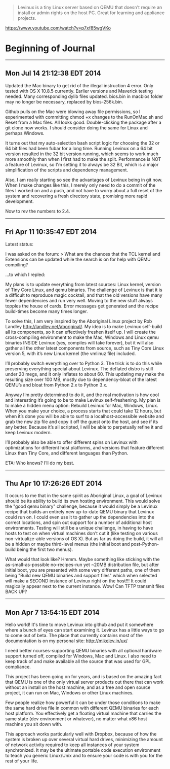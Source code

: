 > Levinux is a tiny Linux server based on QEMU that doesn't require an install
> or admin rights on the host PC. Great for learning and appliance projects.

https://www.youtube.com/watch?v=p7xf85wgVKo

# Beginning of Journal
--------------------------------------------------------------------------------
## Mon Jul 14 21:12:38 EDT 2014

Updated the Mac binary to get rid of the illegal instruction 4 error. Only
tested with OS X 10.8.5 currently. Earlier versions and Maverick testing
needed. Many corresponding dylib files updated. bios.bin in macbios folder may
no longer be necessary, replaced by bios-256k.bin.

Github pulls on the Mac were blowing away file permissions, so I experimented
with committing chmod +x changes to the RunOnMac.sh and Reset from a Mac files.
All looks good. Double-clicking the package after a git clone now works. I
should consider doing the same for Linux and perhaps Windows. 

It turns out that my auto-selection bash script logic for choosing the 32 or 64
bit files had been fubar for a long time. Running Levinux on a 64 bit version
resulted in the 32 bit version running, which seems to work much more smoothly
than when I first had to make the split. Performance is NOT a feature of
Levinux, so I'm setting it to always be 32 Bit, which is a major simplification
of the scripts and dependency management.

Also, I am really starting so see the advantages of Levinux being in git now.
When I make changes like this, I merely only need to do a commit of the files I
worked on and a push, and not have to worry about a full reset of the system
and recovering a fresh directory state, promising more rapid development.

Now to rev the numbers to 2.4.

--------------------------------------------------------------------------------
## Fri Apr 11 10:35:47 EDT 2014

Latest status:

I was asked on the forum: > What are the chances that the TCL kernel and
Extensions can be updated while the search is on for help with QEMU compiling?

...to which I repled:

My plans is to update everything from latest sources: Linux kernel, version of
Tiny Core Linux, and qemu binaries. The challenge of Levinux is that it is a
difficult to reproduce magic cocktail, and that the old versions have many
fewer dependencies and run very well. Moving to the new stuff always topples
the house of cards. Error messages get generated and the recipe build-times
become many times longer.

To solve this, I am very inspired by the Aboriginal Linux project by Rob
Landley http://landley.net/aboriginal/. My idea is to make Levinux self-build
all its components, so it can effectively freshen itself up. I will create the
cross-compiling environment to make the Mac, Windows and Linux qemu binaries
INSIDE Levinux (yes, compiles will take forever), but it will also gather all
the other latest components from source, such as Tiny Core Linux version 5,
with it’s new Linux kernel (the vmlinuz file) included.

I’ll probably switch everything over to Python 3. The trick is to do this while
preserving everything special about Levinux. The deflated distro is still under
20 megs, and it only inflates to about 60. This updating may make the resulting
size over 100 MB, mostly due to dependency-bloat of the latest QEMU’s and bloat
from Python 2.x to Python 3.x.

Anyway I’m pretty determined to do it, and the real motivation is how cool and
interesting it’s going to be to make Levinux self-freshening. My plan is to
make a hidden menu option: Rebuild Levinux for Mac, Windows, Linux. When you
make your choice, a process starts that could take 12 hours, but when it’s done
you will be able to surf to a localhost-accessible website and grab the new zip
file and copy it off the guest onto the host, and see if its any better.
Because it’s all scripted, I will be able to perpetually refine it and keep
Levinux modern.

I’ll probably also be able to offer different spins on Levinux with
optimizations for different host platforms, and versions that feature different
Linux than Tiny Core, and different languages than Python.

ETA: Who knows? I’ll do my best.

--------------------------------------------------------------------------------
## Thu Apr 10 17:26:26 EDT 2014

It occurs to me that in the same spirit as Aboriginal Linux, a goal of Levinux
should be its ability to build its own hosting environment. This would solve
the "good qemu binary" challenge, because it would simply be a Levinux recipe
that builds an entirely new up-to-date QEMU binary that Levinux could run on. I
could even use it to gather up the dependencies into the correct locations, and
spin out support for a number of additional host environments. Testing will
still be a unique challenge, in having to have hosts to test on when virtual
machines don't cut it (like testing on various non-virtualize-able versions of
OS X). But as far as doing the build, it will all be a hidden or maybe
third-level menus (the initial boot and post-Python-build being the first two
menus). 

What would that look like? Hmmm. Maybe something like sticking with the
as-small-as-possible no-recipes-run yet ~20MB distribution file, but after
initial boot, you are presented with some very different paths, one of them
being "Build new QEMU binaries and support files" which when selected will make
a SECOND instance of Levinux right on the host!!! It could magically appear
next to the current instance. Wow! Can TFTP transmit files BACK UP?

--------------------------------------------------------------------------------
## Mon Apr  7 13:54:15 EDT 2014

Hello world! It's time to move Levinux into github and put it somewhere where a
bunch of eyes can start examining it. Levinux has a little ways to go to come
out of beta. The place that currently contains most of the documentation is on
my personal site: http://mikelev.in/ux/

I need better ncurses-supporting QEMU binaries with all optional hardware
support turned off, compiled for Windows, Mac and Linux. I also need to keep
track of and make available all the source that was used for GPL compliance.

This project has been going on for years, and is based on the amazing fact that
QEMU is one of the only virtual server products out there that can work without
an install on the host machine, and as a free and open source project, it can
run on Mac, Windows or other Linux machines. 

Few people realize how powerful it can be under those conditions to make the
same hard drive file in common with different QEMU binaries for each host
platform. You effectively get a floating virtual machine that carries the same
state (dev environment or whatever), no matter what x86 host machine you sit
down with.

This approach works particularly well with Dropbox, because of how the system
is broken up over several virtual hard drives, minimizing the amount of network
activity required to keep all instances of your system synchronized. It may be
the ultimate portable code execution environment to teach you generic
Linux/Unix and to ensure your code is with you for the rest of your life.
